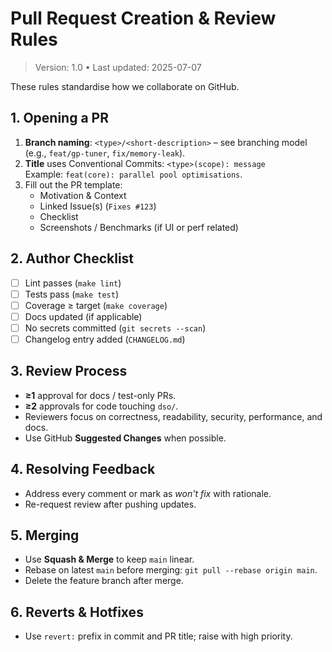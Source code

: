 # Pull Request Creation & Review Rules

> Version: 1.0 • Last updated: 2025-07-07

These rules standardise how we collaborate on GitHub.

## 1. Opening a PR

1. **Branch naming**: `<type>/<short-description>` – see branching model (e.g., `feat/gp-tuner`, `fix/memory-leak`).
2. **Title** uses Conventional Commits: `<type>(scope): message`  
   Example: `feat(core): parallel pool optimisations`.
3. Fill out the PR template:
   - Motivation & Context
   - Linked Issue(s) (`Fixes #123`)
   - Checklist
   - Screenshots / Benchmarks (if UI or perf related)

## 2. Author Checklist

- [ ] Lint passes (`make lint`)
- [ ] Tests pass (`make test`)
- [ ] Coverage ≥ target (`make coverage`)
- [ ] Docs updated (if applicable)
- [ ] No secrets committed (`git secrets --scan`)
- [ ] Changelog entry added (`CHANGELOG.md`)

## 3. Review Process

- **≥1** approval for docs / test-only PRs.
- **≥2** approvals for code touching `dso/`.
- Reviewers focus on correctness, readability, security, performance, and docs.
- Use GitHub **Suggested Changes** when possible.

## 4. Resolving Feedback

- Address every comment or mark as _won't fix_ with rationale.
- Re-request review after pushing updates.

## 5. Merging

- Use **Squash & Merge** to keep `main` linear.
- Rebase on latest `main` before merging: `git pull --rebase origin main`.
- Delete the feature branch after merge.

## 6. Reverts & Hotfixes

- Use `revert:` prefix in commit and PR title; raise with high priority.
